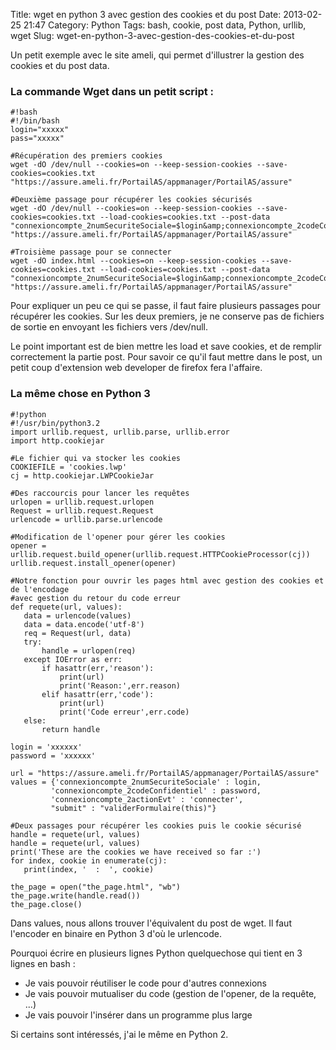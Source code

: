 Title: wget en python 3 avec gestion des cookies et du post
Date: 2013-02-25 21:47
Category: Python
Tags: bash, cookie, post data, Python, urllib, wget
Slug: wget-en-python-3-avec-gestion-des-cookies-et-du-post

Un petit exemple avec le site ameli, qui permet d'illustrer la gestion des cookies et du post data.

### La commande Wget dans un petit script :

	#!bash
	#!/bin/bash
	login="xxxxx"
	pass="xxxxx"

	#Récupération des premiers cookies
	wget -dO /dev/null --cookies=on --keep-session-cookies --save-cookies=cookies.txt "https://assure.ameli.fr/PortailAS/appmanager/PortailAS/assure"

	#Deuxième passage pour récupérer les cookies sécurisés
	wget -dO /dev/null --cookies=on --keep-session-cookies --save-cookies=cookies.txt --load-cookies=cookies.txt --post-data "connexioncompte_2numSecuriteSociale=$login&amp;connexioncompte_2codeConfidentiel=$pass&amp;connexioncompte_2actionEvt=connecter&amp;submit=validerFormulaire(this)" "https://assure.ameli.fr/PortailAS/appmanager/PortailAS/assure"

	#Troisième passage pour se connecter
	wget -dO index.html --cookies=on --keep-session-cookies --save-cookies=cookies.txt --load-cookies=cookies.txt --post-data  "connexioncompte_2numSecuriteSociale=$login&amp;connexioncompte_2codeConfidentiel=$pass&amp;connexioncompte_2actionEvt=connecter&amp;submit=validerFormulaire(this)" "https://assure.ameli.fr/PortailAS/appmanager/PortailAS/assure"

Pour expliquer un peu ce qui se passe, il faut faire plusieurs passages pour récupérer les cookies. Sur les deux premiers, je ne conserve pas de fichiers de sortie en envoyant les fichiers vers /dev/null.

Le point important est de bien mettre les load et save cookies, et de remplir correctement la partie post. Pour savoir ce qu'il faut mettre dans le post, un petit coup d'extension web developer de firefox fera l'affaire.

### La même chose en Python 3

	#!python
	#!/usr/bin/python3.2
	import urllib.request, urllib.parse, urllib.error
	import http.cookiejar

	#Le fichier qui va stocker les cookies
	COOKIEFILE = 'cookies.lwp'
	cj = http.cookiejar.LWPCookieJar

	#Des raccourcis pour lancer les requêtes
	urlopen = urllib.request.urlopen
	Request = urllib.request.Request
	urlencode = urllib.parse.urlencode

	#Modification de l'opener pour gérer les cookies
	opener = urllib.request.build_opener(urllib.request.HTTPCookieProcessor(cj))
	urllib.request.install_opener(opener)

	#Notre fonction pour ouvrir les pages html avec gestion des cookies et de l'encodage
	#avec gestion du retour du code erreur
	def requete(url, values):
	   data = urlencode(values)
	   data = data.encode('utf-8')
	   req = Request(url, data)
	   try:
	       handle = urlopen(req)
	   except IOError as err:
	       if hasattr(err,'reason'):
	           print(url)
	           print('Reason:',err.reason)          
	       elif hasattr(err,'code'):
	           print(url)
	           print('Code erreur',err.code)
	   else:
	       return handle

	login = 'xxxxxx'
	password = 'xxxxxx'

	url = "https://assure.ameli.fr/PortailAS/appmanager/PortailAS/assure"
	values = {'connexioncompte_2numSecuriteSociale' : login,
	         'connexioncompte_2codeConfidentiel' : password,
	         'connexioncompte_2actionEvt' : 'connecter',
	         "submit" : "validerFormulaire(this)"}

	#Deux passages pour récupérer les cookies puis le cookie sécurisé
	handle = requete(url, values)
	handle = requete(url, values)
	print('These are the cookies we have received so far :')
	for index, cookie in enumerate(cj):
	   print(index, '  :  ', cookie)

	the_page = open("the_page.html", "wb")
	the_page.write(handle.read())
	the_page.close()


Dans values, nous allons trouver l'équivalent du post de wget. Il faut l'encoder en binaire en Python 3 d'où le urlencode.

Pourquoi écrire en plusieurs lignes Python quelquechose qui tient en 3 lignes en bash :

- Je vais pouvoir réutiliser le code pour d'autres connexions
- Je vais pouvoir mutualiser du code (gestion de l'opener, de la requête, ...)
- Je vais pouvoir l'insérer dans un programme plus large


Si certains sont intéressés, j'ai le même en Python 2.
